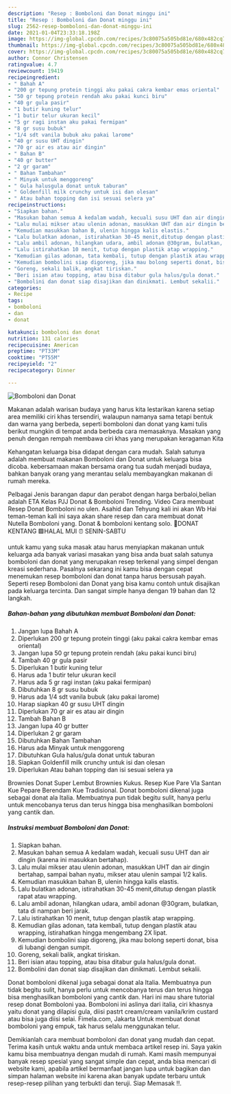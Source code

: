 ```yaml
---
description: "Resep : Bomboloni dan Donat minggu ini"
title: "Resep : Bomboloni dan Donat minggu ini"
slug: 2562-resep-bomboloni-dan-donat-minggu-ini
date: 2021-01-04T23:33:18.198Z
image: https://img-global.cpcdn.com/recipes/3c80075a505bd81e/680x482cq70/bomboloni-dan-donat-foto-resep-utama.jpg
thumbnail: https://img-global.cpcdn.com/recipes/3c80075a505bd81e/680x482cq70/bomboloni-dan-donat-foto-resep-utama.jpg
cover: https://img-global.cpcdn.com/recipes/3c80075a505bd81e/680x482cq70/bomboloni-dan-donat-foto-resep-utama.jpg
author: Connor Christensen
ratingvalue: 4.7
reviewcount: 19419
recipeingredient:
- " Bahah A"
- "200 gr tepung protein tinggi aku pakai cakra kembar emas oriental"
- "50 gr tepung protein rendah aku pakai kunci biru"
- "40 gr gula pasir"
- "1 butir kuning telur"
- "1 butir telur ukuran kecil"
- "5 gr ragi instan aku pakai fermipan"
- "8 gr susu bubuk"
- "1/4 sdt vanila bubuk aku pakai larome"
- "40 gr susu UHT dingin"
- "70 gr air es atau air dingin"
- " Bahan B"
- "40 gr butter"
- "2 gr garam"
- " Bahan Tambahan"
- " Minyak untuk menggoreng"
- " Gula halusgula donat untuk taburan"
- " Goldenfill milk crunchy untuk isi dan olesan"
- " Atau bahan topping dan isi sesuai selera ya"
recipeinstructions:
- "Siapkan bahan."
- "Masukan bahan semua A kedalam wadah, kecuali susu UHT dan air dingin (karena ini masukkan bertahap)."
- "Lalu mulai mikser atau ulenin adonan, masukkan UHT dan air dingin bertahap, sampai bahan nyatu, mikser atau ulenin sampai 1/2 kalis."
- "Kemudian masukkan bahan B, ulenin hingga kalis elastis."
- "Lalu bulatkan adonan, istirahatkan 30-45 menit,ditutup dengan plastik rapat atau wrapping."
- "Lalu ambil adonan, hilangkan udara, ambil adonan @30gram, bulatkan, tata di nampan beri jarak."
- "Lalu istirahatkan 10 menit, tutup dengan plastik atap wrapping."
- "Kemudian gilas adonan, tata kembali, tutup dengan plastik atau wrapping, istirahatkan hingga mengembang 2X lipat."
- "Kemudian bombolini siap digoreng, jika mau bolong seperti donat, bisa di lubangi dengan sumpit."
- "Goreng, sekali balik, angkat tiriskan."
- "Beri isian atau topping, atau bisa ditabur gula halus/gula donat."
- "Bombolini dan donat siap disajikan dan dinikmati. Lembut sekalii."
categories:
- Recipe
tags:
- bomboloni
- dan
- donat

katakunci: bomboloni dan donat 
nutrition: 131 calories
recipecuisine: American
preptime: "PT33M"
cooktime: "PT55M"
recipeyield: "2"
recipecategory: Dinner

---
```



![Bomboloni dan Donat](https://img-global.cpcdn.com/recipes/3c80075a505bd81e/680x482cq70/bomboloni-dan-donat-foto-resep-utama.jpg)

Makanan adalah warisan budaya yang harus kita lestarikan karena setiap area memiliki ciri khas tersendiri, walaupun namanya sama tetapi bentuk dan warna yang berbeda, seperti bomboloni dan donat yang kami tulis berikut mungkin di tempat anda berbeda cara memasaknya. Masakan yang penuh dengan rempah membawa ciri khas yang merupakan keragaman Kita

Kehangatan keluarga bisa didapat dengan cara mudah. Salah satunya adalah membuat makanan Bomboloni dan Donat untuk keluarga bisa dicoba. kebersamaan makan bersama orang tua sudah menjadi budaya, bahkan banyak orang yang merantau selalu membayangkan makanan di rumah mereka.

Pelbagai Jenis barangan dapur dan perabot dengan harga berbaloi,belian adalah ETA Kelas PJJ Donat &amp; Bomboloni Trending. Video Cara membuat Resep Donat Bomboloni no ulen. Asahid dan Tehyung kali ini akan Wb Hai teman-teman kali ini saya akan share resep dan cara membuat donat Nutella Bomboloni yang. Donat &amp; bomboloni kentang solo. 🥔DONAT KENTANG 🟩HALAL MUI ⏰ SENIN-SABTU

untuk kamu yang suka masak atau harus menyiapkan makanan untuk keluarga ada banyak variasi masakan yang bisa anda buat salah satunya bomboloni dan donat yang merupakan resep terkenal yang simpel dengan kreasi sederhana. Pasalnya sekarang ini kamu bisa dengan cepat menemukan resep bomboloni dan donat tanpa harus bersusah payah.
Seperti resep Bomboloni dan Donat yang bisa kamu contoh untuk disajikan pada keluarga tercinta. Dan sangat simple hanya dengan 19 bahan dan 12 langkah.


<!--inarticleads1-->

##### Bahan-bahan yang dibutuhkan membuat Bomboloni dan Donat:

1. Jangan lupa  Bahah A
1. Diperlukan 200 gr tepung protein tinggi (aku pakai cakra kembar emas oriental)
1. Jangan lupa 50 gr tepung protein rendah (aku pakai kunci biru)
1. Tambah 40 gr gula pasir
1. Diperlukan 1 butir kuning telur
1. Harus ada 1 butir telur ukuran kecil
1. Harus ada 5 gr ragi instan (aku pakai fermipan)
1. Dibutuhkan 8 gr susu bubuk
1. Harus ada 1/4 sdt vanila bubuk (aku pakai larome)
1. Harap siapkan 40 gr susu UHT dingin
1. Diperlukan 70 gr air es atau air dingin
1. Tambah  Bahan B
1. Jangan lupa 40 gr butter
1. Diperlukan 2 gr garam
1. Dibutuhkan  Bahan Tambahan
1. Harus ada  Minyak untuk menggoreng
1. Dibutuhkan  Gula halus/gula donat untuk taburan
1. Siapkan  Goldenfill milk crunchy untuk isi dan olesan
1. Diperlukan  Atau bahan topping dan isi sesuai selera ya


Brownies Donat Super Lembut Brownies Kukus. Resep Kue Pare Vla Santan Kue Pepare Berendam Kue Tradisional. Donat bomboloni dikenal juga sebagai donat ala Italia. Membuatnya pun tidak begitu sulit, hanya perlu untuk mencobanya terus dan terus hingga bisa menghasilkan bomboloni yang cantik dan. 

<!--inarticleads2-->

##### Instruksi membuat  Bomboloni dan Donat:

1. Siapkan bahan.
1. Masukan bahan semua A kedalam wadah, kecuali susu UHT dan air dingin (karena ini masukkan bertahap).
1. Lalu mulai mikser atau ulenin adonan, masukkan UHT dan air dingin bertahap, sampai bahan nyatu, mikser atau ulenin sampai 1/2 kalis.
1. Kemudian masukkan bahan B, ulenin hingga kalis elastis.
1. Lalu bulatkan adonan, istirahatkan 30-45 menit,ditutup dengan plastik rapat atau wrapping.
1. Lalu ambil adonan, hilangkan udara, ambil adonan @30gram, bulatkan, tata di nampan beri jarak.
1. Lalu istirahatkan 10 menit, tutup dengan plastik atap wrapping.
1. Kemudian gilas adonan, tata kembali, tutup dengan plastik atau wrapping, istirahatkan hingga mengembang 2X lipat.
1. Kemudian bombolini siap digoreng, jika mau bolong seperti donat, bisa di lubangi dengan sumpit.
1. Goreng, sekali balik, angkat tiriskan.
1. Beri isian atau topping, atau bisa ditabur gula halus/gula donat.
1. Bombolini dan donat siap disajikan dan dinikmati. Lembut sekalii.


Donat bomboloni dikenal juga sebagai donat ala Italia. Membuatnya pun tidak begitu sulit, hanya perlu untuk mencobanya terus dan terus hingga bisa menghasilkan bomboloni yang cantik dan. Hari ini mau share tutorial resep donat Bomboloni yaa. Bomboloni ini aslinya dari italia, ciri khasnya yaitu donat yang dilapisi gula, diisi pastrt cream/cream vanila/krim custard atau bisa juga diisi selai. Fimela.com, Jakarta Untuk membuat donat bomboloni yang empuk, tak harus selalu menggunakan telur. 

Demikianlah cara membuat bomboloni dan donat yang mudah dan cepat. Terima kasih untuk waktu anda untuk membaca artikel resep ini. Saya yakin kamu bisa membuatnya dengan mudah di rumah. Kami masih mempunyai banyak resep spesial yang sangat simple dan cepat, anda bisa mencari di website kami, apabila artikel bermanfaat jangan lupa untuk bagikan dan simpan halaman website ini karena akan banyak update terbaru untuk resep-resep pilihan yang terbukti dan teruji. Siap Memasak !!. 
